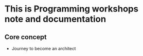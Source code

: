 # This is Programming workshops note and documentation

## Core concept

- Journey to become an architect
